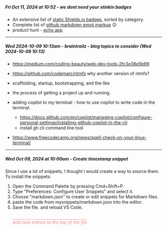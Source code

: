 ##### Fri Oct 11, 2024 at 10:52 - we dont need your stinkin badges 

  - An extensive list of [static Shields.io badges], sorted by category.
  - Complete list of [github markdown emoji markup] :wink: 
  - product hunt - [echo app]
  

<!-- Engage Cloaking Device -->

[static Shields.io badges]: https://github.com/inttter/md-badges

[github markdown emoji markup]: https://gist.github.com/rxaviers/7360908

[echo app]: https://www.producthunt.com/posts/echo-76b8e6a3-3f29-4842-9927-6d0f0b08f0fa


---
##### Wed 2024-10-09 10:13am - braintrailz - blog topics to consider (Wed 2024-10-09 10:13)
 
  - https://medium.com/coding-beauty/web-dev-tools-2fc3e36e5b69
  
  - https://github.com/codemarc/ntmfs why another version of ntmfs?

  - scaffolding, startup, bootstrapping, and the like 

  - the process of getting a project up and running.

  - adding copilot to my terminal - how to use copilot to write code in the terminal.
      - https://docs.github.com/en/copilot/managing-copilot/configure-personal-settings/installing-github-copilot-in-the-cli
      - install gh cli command line tool

  - https://www.freecodecamp.org/news/spell-check-on-your-linux-terminal/


---
##### Wed Oct 09, 2024 at 10:00am - Create timestamp snippet

Since I use a lot of snippets, I thought I would create a way to source them.
To install the snippets:  

1. Open the Command Palette by pressing Cmd+Shift+P.
2. Type "Preferences: Configure User Snippets" and select it.
3. Choose "markdown.json" to create or edit snippets for Markdown files.
4. paste the code from mysnippets/markdown.json into the editor.
5. Save the file. and reload VS Code.


<!-- ------------------------------------------------------------ -->
<br/><span style="color:red;font-style:italic;border-top:1px solid red;margin:24px;opacity:45%">add new entries to the top of the file</span>
<!-- ------------------------------------------------------------ -->